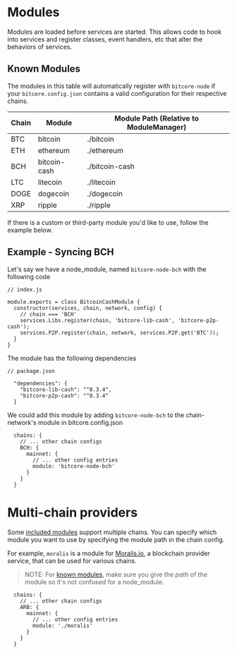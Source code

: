 # Modules
Modules are loaded before services are started. This allows code to hook into services and register classes, event handlers, etc that alter the behaviors of services.

## Known Modules
The modules in this table will automatically register with `bitcore-node` if your `bitcore.config.json` contains a valid configuration for their respective chains.

| Chain          | Module         | Module Path (Relative to ModuleManager) |
| -------------- | -------------- | -------------- |
| BTC            | bitcoin        | ./bitcoin      |
| ETH            | ethereum       | ./ethereum     |
| BCH            | bitcoin-cash   | ./bitcoin-cash |
| LTC            | litecoin       | ./litecoin     |
| DOGE           | dogecoin       | ./dogecoin     |
| XRP            | ripple         | ./ripple       |

If there is a custom or third-party module you'd like to use, follow the example below.

## Example - Syncing BCH
Let's say we have a node_module, named `bitcore-node-bch` with the following code

```
// index.js

module.exports = class BitcoinCashModule {
  constructor(services, chain, network, config) {
    // chain === 'BCH'
    services.Libs.register(chain, 'bitcore-lib-cash', 'bitcore-p2p-cash');
    services.P2P.register(chain, network, services.P2P.get('BTC'));
  }
}
```

The module has the following dependencies
```
// package.json

  "dependencies": {
    "bitcore-lib-cash": "^8.3.4",
    "bitcore-p2p-cash": "^8.3.4"
  }

```

We could add this module by adding `bitcore-node-bch` to the chain-network's module in bitcore.config.json

```
  chains: {
    // ... other chain configs
    BCH: {
      mainnet: {
        // ... other config entries
        module: 'bitcore-node-bch'
      }
    }
  }
```

# Multi-chain providers

Some [included modules](#known-modules) support multiple chains. You can specify which module you want to use by specifying the module path in the chain config.

For example, `moralis` is a module for [Moralis.io](https://moralis.io), a blockchain provider service, that can be used for various chains.

> NOTE: For [known modules](#known-modules), make sure you give the _path_ of the module so it's not confused for a node_module.

```
  chains: {
    // ... other chain configs
    ARB: {
      mainnet: {
        // ... other config entries
        module: './moralis'
      }
    }
  }
```
